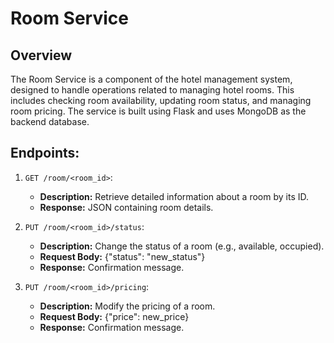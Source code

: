 # Room Service

## Overview
The Room Service is a component of the hotel management system, designed to handle operations related to managing hotel rooms. This includes checking room availability, updating room status, and managing room pricing. The service is built using Flask and uses MongoDB as the backend database.

## Endpoints:

1. `GET /room/<room_id>`: 
    - **Description:** Retrieve detailed information about a room by its ID.
    - **Response:** JSON containing room details.

2. `PUT /room/<room_id>/status`: 
    - **Description:** Change the status of a room (e.g., available, occupied).
    - **Request Body:** {"status": "new_status"}
    - **Response:** Confirmation message.

3. `PUT /room/<room_id>/pricing`: 
    - **Description:** Modify the pricing of a room.
    - **Request Body:** {"price": new_price}
    - **Response:** Confirmation message.
